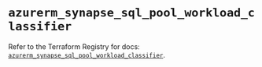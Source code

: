 # `azurerm_synapse_sql_pool_workload_classifier`

Refer to the Terraform Registry for docs: [`azurerm_synapse_sql_pool_workload_classifier`](https://registry.terraform.io/providers/hashicorp/azurerm/4.14.0/docs/resources/synapse_sql_pool_workload_classifier).
